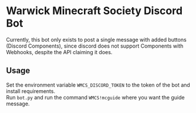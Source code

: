 # Warwick Minecraft Society Discord Bot
Currently, this bot only exists to post a single message with added buttons (Discord Components), since discord does not support Components with Webhooks, despite the API claiming it does.

## Usage
Set the environment variable `WMCS_DISCORD_TOKEN` to the token of the bot and install requirements.  
Run `bot.py` and run the command `WMCS!mcguide` where you want the guide message.